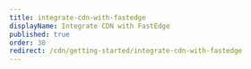 ```yaml
---
title: integrate-cdn-with-fastedge
displayName: Integrate CDN with FastEdge
published: true
order: 30
redirect: /cdn/getting-started/integrate-cdn-with-fastedge
---
```



